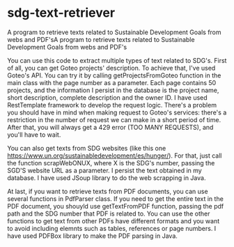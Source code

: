 # sdg-text-retriever
A program to retrieve texts related to Sustainable Development Goals from webs and PDF'sA program to retrieve texts related to Sustainable Development Goals from webs and PDF's

You can use this code to extract multiple types of text related to SDG's. First of all, you can get Goteo projects' description. To achieve that, I've used Goteo's API. You can try it by calling getProjectsFromGoteo function in the main class with the page number as a parameter. Each page contains 50 projects, and the information I persist in the database is the project name, short description, complete description and the owner ID. I have used RestTemplate framework to develop the request logic. There's a problem you should have in mind when making request to Goteo's services: there's a restriction in the number of request we can make in a short period of time. After that, you will always get a 429 error (TOO MANY REQUESTS), and you'll have to wait. 

You can also get texts from SDG websites (like this one https://www.un.org/sustainabledevelopment/es/hunger/). For that, just call the function scrapWebONUX, where X is the SDG's number, passing the SGD'S website URL as a parameter. I persist the text obtained in my database. I have used JSoup library to do the web scrapping in Java.

At last, if you want to retrieve texts from PDF documents, you can use several functions in PdfParser class. If you need to get the entire text in the PDF document, you shouyld use getTextFromPDF function, passing the pdf path and the SDG number that PDF is related to. You can use the other functions to get text from other PDFs have different formats and you want to avoid including elemnts such as tables, references or page numbers. I have used PDFBox library to make the PDF parsing in Java.
